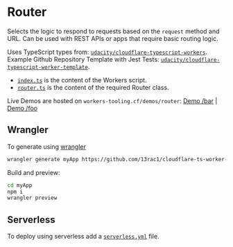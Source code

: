 # Router

Selects the logic to respond to requests based on the `request` method and URL. Can be used with REST APIs or apps that require basic routing logic.

Uses TypeScript types from: [`udacity/cloudflare-typescript-workers`](https://github.com/udacity/cloudflare-typescript-workers). Example Github Repository Template with Jest Tests: [`udacity/cloudflare-typescript-worker-template`](https://github.com/udacity/cloudflare-typescript-worker-template).

* [`index.ts`](https://github.com/13rac1/cloudflare-ts-worker-template-router/blob/master/index.ts) is the content of the Workers script.
* [`router.ts`](https://github.com/13rac1/cloudflare-ts-worker-template-router/blob/master/router.ts) is the content of the required Router class.

Live Demos are hosted on `workers-tooling.cf/demos/router`:
[Demo /bar](http://workers-tooling.cf/demos/router/bar) | [Demo /foo](http://workers-tooling.cf/demos/router/foo)

## Wrangler

To generate using [wrangler](https://github.com/cloudflare/wrangler)

```bash
wrangler generate myApp https://github.com/13rac1/cloudflare-ts-worker-template-router
```

Build and preview:

```bash
cd myApp
npm i
wrangler preview
```

## Serverless

To deploy using serverless add a [`serverless.yml`](https://serverless.com/framework/docs/providers/cloudflare/) file.
